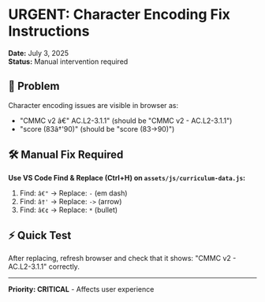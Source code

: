 # URGENT: Character Encoding Fix Instructions
**Date:** July 3, 2025  
**Status:** Manual intervention required

## 🚨 Problem

Character encoding issues are visible in browser as:
- "CMMC v2 â€" AC.L2-3.1.1" (should be "CMMC v2 - AC.L2-3.1.1")
- "score (83â†'90)" (should be "score (83->90)")

## 🛠️ Manual Fix Required

**Use VS Code Find & Replace (Ctrl+H) on `assets/js/curriculum-data.js`:**

1. Find: `â€"` → Replace: `-` (em dash)
2. Find: `â†'` → Replace: `->` (arrow)  
3. Find: `â€¢` → Replace: `*` (bullet)

## ⚡ Quick Test
After replacing, refresh browser and check that it shows:
"CMMC v2 - AC.L2-3.1.1" correctly.

---
**Priority: CRITICAL** - Affects user experience
